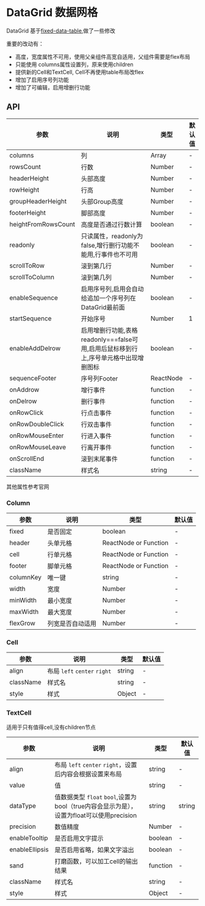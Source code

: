 # DataGrid 数据网格

DataGrid 基于[fixed-data-table](http://facebook.github.io/fixed-data-table/),做了一些修改

重要的改动有：

- 高度，宽度属性不可用，使用父亲组件高宽自适用，父组件需要是flex布局
- 只能使用 columns属性设置列，原来使用children
- 提供新的Cell和TextCell, Cell不再使用table布局改flex
- 增加了启用序号列功能
- 增加了可编辑，启用增删行功能


## API

| 参数             | 说明                                         | 类型     | 默认值                          |
|------------------|----------------------------------------------|----------|---------------------------------|
| columns        | 列   | Array<ReactNode> | - |
| rowsCount        | 行数   | Number | - |
| headerHeight | 头部高度 | Number   | - |
| rowHeight         | 行高                               | Number | -                              |
| groupHeaderHeight | 头部Group高度 | Number   | - |
| footerHeight | 脚部高度 | Number   | - |
| heightFromRowsCount | 高度是否通过行数计算 | boolean   | - |
| readonly | 只读属性，readonly为false,增行删行功能不能用,行事件也不可用 | boolean   | - |
|scrollToRow | 滚到第几行 | Number | -|
|scrollToColumn | 滚到第几列 | Number | -|
|enableSequence | 启用序号列,启用会自动给追加一个序号列在DataGrid最前面 | boolean | -|
|startSequence | 开始序号 | Number | 1|
|enableAddDelrow | 启用增删行功能,表格readonly===false可用,启用后鼠标移到行上,序号单元格中出现增删图标 | boolean | - |
|sequenceFooter | 序号列Footer | ReactNode | - |
|onAddrow | 增行事件 | function | - |
|onDelrow | 删行事件 | function | - |
|onRowClick | 行点击事件 | function | - |
|onRowDoubleClick | 行双击事件 | function | - |
|onRowMouseEnter | 行进入事件 | function | - |
|onRowMouseLeave | 行离开事件 | function | - |
|onScrollEnd | 滚到末尾事件 | function | - |	
|className | 样式名 | string| -|

其他属性参考官网

### Column

| 参数             | 说明                                         | 类型     | 默认值                          |
|------------------|----------------------------------------------|----------|---------------------------------|
| fixed        | 是否固定   | boolean | - |
| header        | 头单元格   | ReactNode or Function | - |
| cell        | 行单元格   | ReactNode or Function | - |
| footer        | 脚单元格   | ReactNode or Function | - |
| columnKey        | 唯一键   | string | - |
| width        | 宽度   | Number | - |
| minWidth        | 最小宽度   | Number | - |
| maxWidth        | 最大宽度   | Number | - |
| flexGrow        | 列宽是否自动适用  | Number | - |

### Cell

| 参数             | 说明                                         | 类型     | 默认值                          |
|------------------|----------------------------------------------|----------|---------------------------------|
| align        | 布局 `left` `center` `right`   | string | - |
| className        | 样式名   | string | - |
| style        | 样式   | Object | - |

### TextCell
适用于只有值得cell,没有children节点

| 参数             | 说明                                         | 类型     | 默认值                          |
|------------------|----------------------------------------------|----------|---------------------------------|
| align        | 布局 `left` `center` `right`，设置后内容会根据设置来布局   | string | - |
| value        | 值   | string  | - |
| dataType        | 值数据类型 `float` `bool`,设置为bool（true内容会显示为是），设置为float可以使用precision  | string |  string |
| precision        | 数值精度   | Number | - |
| enableTooltip        | 是否启用文字提示   | boolean | - |
| enableEllipsis        | 是否启用省略，如果文字溢出   | boolean | - |
| sand        | 打磨函数，可以加工cell的输出结果   | function | - |
| className        | 样式名   | string | - |
| style        | 样式   | Object | - |